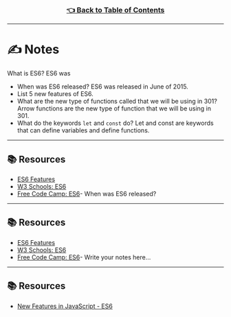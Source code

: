 <h3 align="center"><a href="./README.md">👈 Back to Table of Contents</a></h3>

---

# ✍️ Notes
What is ES6?
ES6 was 
- When was ES6 released?
ES6 was released in June of 2015.
- List 5 new features of ES6.
- What are the new type of functions called that we will be using in 301?
Arrow functions are the new type of function that we will be using in 301. 
- What do the keywords `let` and `const` do?
Let and const are keywords that can define variables and define functions. 
---

## 📚 Resources 
- [ES6 Features](http://es6-features.org/#Constants)
- [W3 Schools: ES6](https://www.w3schools.com/js/js_es6.asp)
- [Free Code Camp: ES6](https://www.freecodecamp.org/learn/javascript-algorithms-and-data-structures/#es6)- When was ES6 released?


---

## 📚 Resources 
- [ES6 Features](http://es6-features.org/#Constants)
- [W3 Schools: ES6](https://www.w3schools.com/js/js_es6.asp)
- [Free Code Camp: ES6](https://www.freecodecamp.org/learn/javascript-algorithms-and-data-structures/#es6)- Write your notes here...

---

## 📚 Resources 
- [New Features in JavaScript - ES6](http://es6-features.org/#Constants)